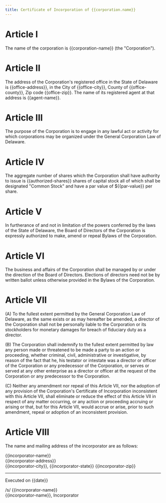 ```yaml
---
title: Certificate of Incorporation of {{corporation.name}}
---
```


# Article I

The name of the corporation is {{corporation-name}} (the "Corporation").

# Article II

The address of the Corporation's registered office in the State of Delaware is {{office-address}}, in the City of {{office-city}}, County of {{office-county}}, Zip code {{office-zip}}. The name of its registered agent at that address is {{agent-name}}.

# Article III

The purpose of the Corporation is to engage in any lawful act or activity for which corporations may be organized under the General Corporation Law of Delaware.

# Article IV

The aggregate number of shares which the Corporation shall have authority to issue is {{authorized-shares}} shares of capital stock all of which shall be designated "Common Stock" and have a par value of ${{par-value}} per share.

# Article V

In furtherance of and not in limitation of the powers conferred by the laws of the State of Delaware, the Board of Directors of the Corporation is expressly authorized to make, amend or repeal Bylaws of the Corporation.

# Article VI

The business and affairs of the Corporation shall be managed by or under the direction of the Board of Directors. Elections of directors need not be by written ballot unless otherwise provided in the Bylaws of the Corporation.

# Article VII

(A) To the fullest extent permitted by the General Corporation Law of Delaware, as the same exists or as may hereafter be amended, a director of the Corporation shall not be personally liable to the Corporation or its stockholders for monetary damages for breach of fiduciary duty as a director.

(B) The Corporation shall indemnify to the fullest extent permitted by law any person made or threatened to be made a party to an action or proceeding, whether criminal, civil, administrative or investigative, by reason of the fact that he, his testator or intestate was a director or officer of the Corporation or any predecessor of the Corporation, or serves or served at any other enterprise as a director or officer at the request of the Corporation or any predecessor to the Corporation.

(C) Neither any amendment nor repeal of this Article VII, nor the adoption of any provision of the Corporation's Certificate of Incorporation inconsistent with this Article VII, shall eliminate or reduce the effect of this Article VII in respect of any matter occurring, or any action or proceeding accruing or arising or that, but for this Article VII, would accrue or arise, prior to such amendment, repeal or adoption of an inconsistent provision.

# Article VIII

The name and mailing address of the incorporator are as follows:

{{incorporator-name}}  
{{incorporator-address}}  
{{incorporator-city}}, {{incorporator-state}} {{incorporator-zip}}

---

Executed on {{date}}

/s/ {{incorporator-name}}  
{{incorporator-name}}, Incorporator
